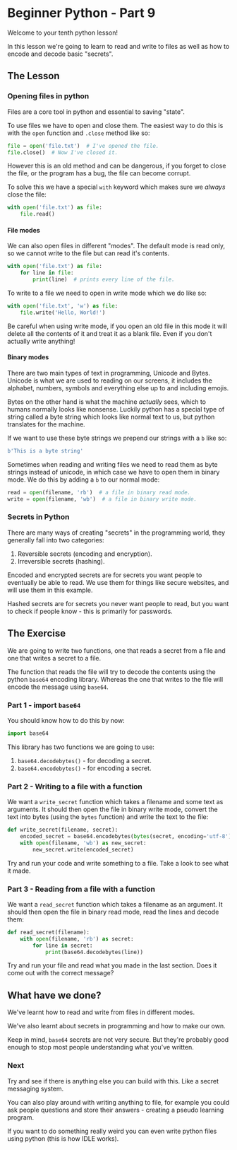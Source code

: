 # Beginner Python - Part 9

Welcome to your tenth python lesson!

In this lesson we're going to learn to read and write to files
as well as how to encode and decode basic "secrets".

## The Lesson

### Opening files in python

Files are a core tool in python and essential to saving "state".

To use files we have to open and close them. The easiest way to do
this is with the `open` function and `.close` method like so:

```python
file = open('file.txt')  # I've opened the file.
file.close()  # Now I've closed it.
```

However this is an old method and can be dangerous, if you forget to
close the file, or the program has a bug, the file can become corrupt.

To solve this we have a special `with` keyword which makes sure we
_always_ close the file:

```python
with open('file.txt') as file:
    file.read()
```

#### File modes
We can also open files in different "modes". The default mode is read 
only, so we cannot write to the file but can read it's contents.

```python
with open('file.txt') as file:
    for line in file:
        print(line)  # prints every line of the file.
```

To write to a file we need to open in write mode which we do like so:

```python
with open('file.txt', 'w') as file:
    file.write('Hello, World!')
```

Be careful when using write mode, if you open an old file in this mode
it will delete all the contents of it and treat it as a blank file. Even
if you don't actually write anything!

#### Binary modes

There are two main types of text in programming, Unicode and Bytes. 
Unicode is what we are used to reading on our screens, it includes the
alphabet, numbers, symbols and everything else up to and including
emojis.

Bytes on the other hand is what the machine _actually_ sees, which to
humans normally looks like nonsense. Luckily python has a special type of
string called a byte string which looks like normal text to us, but 
python translates for the machine.

If we want to use these byte strings we prepend our strings with a `b` like
so:

```python
b'This is a byte string'
```

Sometimes when reading and writing files we need to read them as byte strings
instead of unicode, in which case we have to open them in binary mode. We do this
by adding a `b` to our normal mode:

```python
read = open(filename, 'rb')  # a file in binary read mode.
write = open(filename, 'wb')  # a file in binary write mode.
```

### Secrets in Python

There are many ways of creating "secrets" in the programming world, they
generally fall into two categories:

1) Reversible secrets (encoding and encryption).
2) Irreversible secrets (hashing).

Encoded and encrypted secrets are for secrets you want people to eventually 
be able to read. We use them for things like secure websites, and will use 
them in this example.

Hashed secrets are for secrets you never want people to read, but you want
to check if people know - this is primarily for passwords.

## The Exercise

We are going to write two functions, one that reads a secret from a file 
and one that writes a secret to a file.

The function that reads the file will try to decode the contents using
the python `base64` encoding library. Whereas the one that writes to the 
file will encode the message using `base64`.

### Part 1 - import `base64`

You should know how to do this by now:

```python
import base64
```

This library has two functions we are going to use:

1) `base64.decodebytes()` - for decoding a secret.
2) `base64.encodebytes()` - for encoding a secret.

### Part 2 - Writing to a file with a function

We want a `write_secret` function which takes a filename and some
text as arguments. It should then open the file in binary write mode,
convert the text into bytes (using the `bytes` function) and write the
text to the file:

```python
def write_secret(filename, secret):
    encoded_secret = base64.encodebytes(bytes(secret, encoding='utf-8'))
    with open(filename, 'wb') as new_secret:
        new_secret.write(encoded_secret)
```

Try and run your code and write something to a file. Take a look to see
what it made.

### Part 3 - Reading from a file with a function

We want a `read_secret` function which takes a filename as an argument.
It should then open the file in binary read mode, read the lines and decode 
them:

```python
def read_secret(filename):
    with open(filename, 'rb') as secret:
        for line in secret:
            print(base64.decodebytes(line))
```

Try and run your file and read what you made in the last section. Does it
come out with the correct message?

## What have we done?

We've learnt how to read and write from files in different modes.

We've also learnt about secrets in programming and how to make our own.

Keep in mind, `base64` secrets are not very secure. But they're probably
good enough to stop most people understanding what you've written.

### Next

Try and see if there is anything else you can build with this. Like a
secret messaging system.

You can also play around with writing anything to file, for example 
you could ask people questions and store their answers - creating
a pseudo learning program.

If you want to do something really weird you can even write python files
using python (this is how IDLE works).